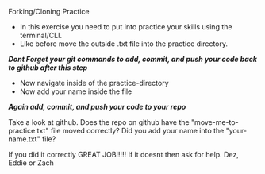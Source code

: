 Forking/Cloning Practice
 - In this exercise you need to put into practice your skills using the terminal/CLI.
 - Like before move the outside .txt file into the practice directory.

 ***Dont Forget your git commands to add, commit, and push your code back to github after this step***

 - Now navigate inside of the practice-directory 
 - Now add your name inside the file

 ***Again add, commit, and push your code to your repo***

 Take a look at github. Does the repo on github have the "move-me-to-practice.txt" file moved correctly? Did you add your name into the "your-name.txt" file? 

 If you did it correctly GREAT JOB!!!!! 
 If it doesnt then ask for help. Dez, Eddie or Zach 